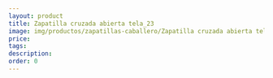 ```yaml
---
layout: product
title: Zapatilla cruzada abierta tela_23
image: img/productos/zapatillas-caballero/Zapatilla cruzada abierta tela_23.webp
price: 
tags: 
description: 
order: 0
---
```

